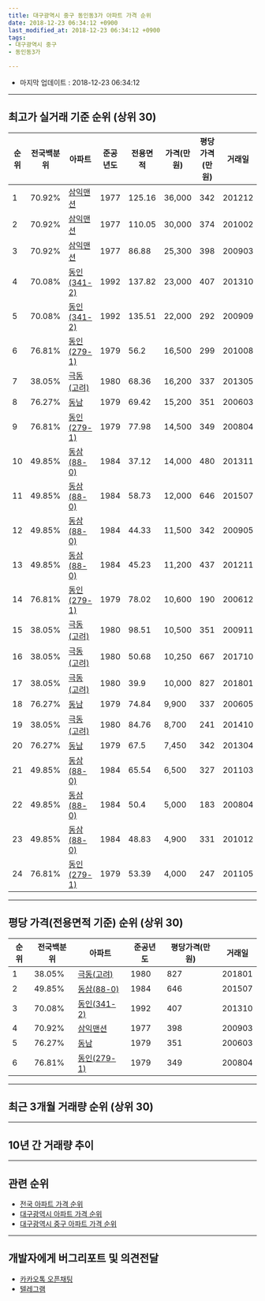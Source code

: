 ```yaml
---
title: 대구광역시 중구 동인동3가 아파트 가격 순위
date: 2018-12-23 06:34:12 +0900
last_modified_at: 2018-12-23 06:34:12 +0900
tags:
- 대구광역시 중구
- 동인동3가

---
```


* 마지막 업데이트 : 2018-12-23 06:34:12

---

## 최고가 실거래 기준 순위 (상위 30)


|순위|전국백분위|아파트|준공년도|전용면적|가격(만원)|평당가격(만원)|거래일|
|---|---|---|---|---|---|---|---|
|1|70.92%|[삼익맨션](https://search.naver.com/search.naver?query=%EB%8C%80%EA%B5%AC%EA%B4%91%EC%97%AD%EC%8B%9C+%EC%A4%91%EA%B5%AC+%EB%8F%99%EC%9D%B8%EB%8F%993%EA%B0%80+%EC%82%BC%EC%9D%B5%EB%A7%A8%EC%85%98)|1977|125.16|36,000|342|201212|
|2|70.92%|[삼익맨션](https://search.naver.com/search.naver?query=%EB%8C%80%EA%B5%AC%EA%B4%91%EC%97%AD%EC%8B%9C+%EC%A4%91%EA%B5%AC+%EB%8F%99%EC%9D%B8%EB%8F%993%EA%B0%80+%EC%82%BC%EC%9D%B5%EB%A7%A8%EC%85%98)|1977|110.05|30,000|374|201002|
|3|70.92%|[삼익맨션](https://search.naver.com/search.naver?query=%EB%8C%80%EA%B5%AC%EA%B4%91%EC%97%AD%EC%8B%9C+%EC%A4%91%EA%B5%AC+%EB%8F%99%EC%9D%B8%EB%8F%993%EA%B0%80+%EC%82%BC%EC%9D%B5%EB%A7%A8%EC%85%98)|1977|86.88|25,300|398|200903|
|4|70.08%|[동인(341-2)](https://search.naver.com/search.naver?query=%EB%8C%80%EA%B5%AC%EA%B4%91%EC%97%AD%EC%8B%9C+%EC%A4%91%EA%B5%AC+%EB%8F%99%EC%9D%B8%EB%8F%993%EA%B0%80+%EB%8F%99%EC%9D%B8%28341-2%29)|1992|137.82|23,000|407|201310|
|5|70.08%|[동인(341-2)](https://search.naver.com/search.naver?query=%EB%8C%80%EA%B5%AC%EA%B4%91%EC%97%AD%EC%8B%9C+%EC%A4%91%EA%B5%AC+%EB%8F%99%EC%9D%B8%EB%8F%993%EA%B0%80+%EB%8F%99%EC%9D%B8%28341-2%29)|1992|135.51|22,000|292|200909|
|6|76.81%|[동인(279-1)](https://search.naver.com/search.naver?query=%EB%8C%80%EA%B5%AC%EA%B4%91%EC%97%AD%EC%8B%9C+%EC%A4%91%EA%B5%AC+%EB%8F%99%EC%9D%B8%EB%8F%993%EA%B0%80+%EB%8F%99%EC%9D%B8%28279-1%29)|1979|56.2|16,500|299|201008|
|7|38.05%|[극동(고려)](https://search.naver.com/search.naver?query=%EB%8C%80%EA%B5%AC%EA%B4%91%EC%97%AD%EC%8B%9C+%EC%A4%91%EA%B5%AC+%EB%8F%99%EC%9D%B8%EB%8F%993%EA%B0%80+%EA%B7%B9%EB%8F%99%28%EA%B3%A0%EB%A0%A4%29)|1980|68.36|16,200|337|201305|
|8|76.27%|[동남](https://search.naver.com/search.naver?query=%EB%8C%80%EA%B5%AC%EA%B4%91%EC%97%AD%EC%8B%9C+%EC%A4%91%EA%B5%AC+%EB%8F%99%EC%9D%B8%EB%8F%993%EA%B0%80+%EB%8F%99%EB%82%A8)|1979|69.42|15,200|351|200603|
|9|76.81%|[동인(279-1)](https://search.naver.com/search.naver?query=%EB%8C%80%EA%B5%AC%EA%B4%91%EC%97%AD%EC%8B%9C+%EC%A4%91%EA%B5%AC+%EB%8F%99%EC%9D%B8%EB%8F%993%EA%B0%80+%EB%8F%99%EC%9D%B8%28279-1%29)|1979|77.98|14,500|349|200804|
|10|49.85%|[동삼(88-0)](https://search.naver.com/search.naver?query=%EB%8C%80%EA%B5%AC%EA%B4%91%EC%97%AD%EC%8B%9C+%EC%A4%91%EA%B5%AC+%EB%8F%99%EC%9D%B8%EB%8F%993%EA%B0%80+%EB%8F%99%EC%82%BC%2888-0%29)|1984|37.12|14,000|480|201311|
|11|49.85%|[동삼(88-0)](https://search.naver.com/search.naver?query=%EB%8C%80%EA%B5%AC%EA%B4%91%EC%97%AD%EC%8B%9C+%EC%A4%91%EA%B5%AC+%EB%8F%99%EC%9D%B8%EB%8F%993%EA%B0%80+%EB%8F%99%EC%82%BC%2888-0%29)|1984|58.73|12,000|646|201507|
|12|49.85%|[동삼(88-0)](https://search.naver.com/search.naver?query=%EB%8C%80%EA%B5%AC%EA%B4%91%EC%97%AD%EC%8B%9C+%EC%A4%91%EA%B5%AC+%EB%8F%99%EC%9D%B8%EB%8F%993%EA%B0%80+%EB%8F%99%EC%82%BC%2888-0%29)|1984|44.33|11,500|342|200905|
|13|49.85%|[동삼(88-0)](https://search.naver.com/search.naver?query=%EB%8C%80%EA%B5%AC%EA%B4%91%EC%97%AD%EC%8B%9C+%EC%A4%91%EA%B5%AC+%EB%8F%99%EC%9D%B8%EB%8F%993%EA%B0%80+%EB%8F%99%EC%82%BC%2888-0%29)|1984|45.23|11,200|437|201211|
|14|76.81%|[동인(279-1)](https://search.naver.com/search.naver?query=%EB%8C%80%EA%B5%AC%EA%B4%91%EC%97%AD%EC%8B%9C+%EC%A4%91%EA%B5%AC+%EB%8F%99%EC%9D%B8%EB%8F%993%EA%B0%80+%EB%8F%99%EC%9D%B8%28279-1%29)|1979|78.02|10,600|190|200612|
|15|38.05%|[극동(고려)](https://search.naver.com/search.naver?query=%EB%8C%80%EA%B5%AC%EA%B4%91%EC%97%AD%EC%8B%9C+%EC%A4%91%EA%B5%AC+%EB%8F%99%EC%9D%B8%EB%8F%993%EA%B0%80+%EA%B7%B9%EB%8F%99%28%EA%B3%A0%EB%A0%A4%29)|1980|98.51|10,500|351|200911|
|16|38.05%|[극동(고려)](https://search.naver.com/search.naver?query=%EB%8C%80%EA%B5%AC%EA%B4%91%EC%97%AD%EC%8B%9C+%EC%A4%91%EA%B5%AC+%EB%8F%99%EC%9D%B8%EB%8F%993%EA%B0%80+%EA%B7%B9%EB%8F%99%28%EA%B3%A0%EB%A0%A4%29)|1980|50.68|10,250|667|201710|
|17|38.05%|[극동(고려)](https://search.naver.com/search.naver?query=%EB%8C%80%EA%B5%AC%EA%B4%91%EC%97%AD%EC%8B%9C+%EC%A4%91%EA%B5%AC+%EB%8F%99%EC%9D%B8%EB%8F%993%EA%B0%80+%EA%B7%B9%EB%8F%99%28%EA%B3%A0%EB%A0%A4%29)|1980|39.9|10,000|827|201801|
|18|76.27%|[동남](https://search.naver.com/search.naver?query=%EB%8C%80%EA%B5%AC%EA%B4%91%EC%97%AD%EC%8B%9C+%EC%A4%91%EA%B5%AC+%EB%8F%99%EC%9D%B8%EB%8F%993%EA%B0%80+%EB%8F%99%EB%82%A8)|1979|74.84|9,900|337|200605|
|19|38.05%|[극동(고려)](https://search.naver.com/search.naver?query=%EB%8C%80%EA%B5%AC%EA%B4%91%EC%97%AD%EC%8B%9C+%EC%A4%91%EA%B5%AC+%EB%8F%99%EC%9D%B8%EB%8F%993%EA%B0%80+%EA%B7%B9%EB%8F%99%28%EA%B3%A0%EB%A0%A4%29)|1980|84.76|8,700|241|201410|
|20|76.27%|[동남](https://search.naver.com/search.naver?query=%EB%8C%80%EA%B5%AC%EA%B4%91%EC%97%AD%EC%8B%9C+%EC%A4%91%EA%B5%AC+%EB%8F%99%EC%9D%B8%EB%8F%993%EA%B0%80+%EB%8F%99%EB%82%A8)|1979|67.5|7,450|342|201304|
|21|49.85%|[동삼(88-0)](https://search.naver.com/search.naver?query=%EB%8C%80%EA%B5%AC%EA%B4%91%EC%97%AD%EC%8B%9C+%EC%A4%91%EA%B5%AC+%EB%8F%99%EC%9D%B8%EB%8F%993%EA%B0%80+%EB%8F%99%EC%82%BC%2888-0%29)|1984|65.54|6,500|327|201103|
|22|49.85%|[동삼(88-0)](https://search.naver.com/search.naver?query=%EB%8C%80%EA%B5%AC%EA%B4%91%EC%97%AD%EC%8B%9C+%EC%A4%91%EA%B5%AC+%EB%8F%99%EC%9D%B8%EB%8F%993%EA%B0%80+%EB%8F%99%EC%82%BC%2888-0%29)|1984|50.4|5,000|183|200804|
|23|49.85%|[동삼(88-0)](https://search.naver.com/search.naver?query=%EB%8C%80%EA%B5%AC%EA%B4%91%EC%97%AD%EC%8B%9C+%EC%A4%91%EA%B5%AC+%EB%8F%99%EC%9D%B8%EB%8F%993%EA%B0%80+%EB%8F%99%EC%82%BC%2888-0%29)|1984|48.83|4,900|331|201012|
|24|76.81%|[동인(279-1)](https://search.naver.com/search.naver?query=%EB%8C%80%EA%B5%AC%EA%B4%91%EC%97%AD%EC%8B%9C+%EC%A4%91%EA%B5%AC+%EB%8F%99%EC%9D%B8%EB%8F%993%EA%B0%80+%EB%8F%99%EC%9D%B8%28279-1%29)|1979|53.39|4,000|247|201105|


---

## 평당 가격(전용면적 기준) 순위 (상위 30)


|순위|전국백분위|아파트|준공년도|평당가격(만원)|거래일|
|---|---|---|---|---|---|
|1|38.05%|[극동(고려)](https://search.naver.com/search.naver?query=%EB%8C%80%EA%B5%AC%EA%B4%91%EC%97%AD%EC%8B%9C+%EC%A4%91%EA%B5%AC+%EB%8F%99%EC%9D%B8%EB%8F%993%EA%B0%80+%EA%B7%B9%EB%8F%99%28%EA%B3%A0%EB%A0%A4%29)|1980|827|201801|
|2|49.85%|[동삼(88-0)](https://search.naver.com/search.naver?query=%EB%8C%80%EA%B5%AC%EA%B4%91%EC%97%AD%EC%8B%9C+%EC%A4%91%EA%B5%AC+%EB%8F%99%EC%9D%B8%EB%8F%993%EA%B0%80+%EB%8F%99%EC%82%BC%2888-0%29)|1984|646|201507|
|3|70.08%|[동인(341-2)](https://search.naver.com/search.naver?query=%EB%8C%80%EA%B5%AC%EA%B4%91%EC%97%AD%EC%8B%9C+%EC%A4%91%EA%B5%AC+%EB%8F%99%EC%9D%B8%EB%8F%993%EA%B0%80+%EB%8F%99%EC%9D%B8%28341-2%29)|1992|407|201310|
|4|70.92%|[삼익맨션](https://search.naver.com/search.naver?query=%EB%8C%80%EA%B5%AC%EA%B4%91%EC%97%AD%EC%8B%9C+%EC%A4%91%EA%B5%AC+%EB%8F%99%EC%9D%B8%EB%8F%993%EA%B0%80+%EC%82%BC%EC%9D%B5%EB%A7%A8%EC%85%98)|1977|398|200903|
|5|76.27%|[동남](https://search.naver.com/search.naver?query=%EB%8C%80%EA%B5%AC%EA%B4%91%EC%97%AD%EC%8B%9C+%EC%A4%91%EA%B5%AC+%EB%8F%99%EC%9D%B8%EB%8F%993%EA%B0%80+%EB%8F%99%EB%82%A8)|1979|351|200603|
|6|76.81%|[동인(279-1)](https://search.naver.com/search.naver?query=%EB%8C%80%EA%B5%AC%EA%B4%91%EC%97%AD%EC%8B%9C+%EC%A4%91%EA%B5%AC+%EB%8F%99%EC%9D%B8%EB%8F%993%EA%B0%80+%EB%8F%99%EC%9D%B8%28279-1%29)|1979|349|200804|


---

## 최근 3개월 거래량 순위 (상위 30)


<div style="width:100%;">
    <canvas id="deal_count_ranking" height="250"></canvas>
</div>


<script>
new Chart(document.getElementById("deal_count_ranking"), {
    type: 'horizontalBar',
    data: {
        labels: ['동삼(88-0)', '삼익맨션'],
        datasets: [{
            label: '실거래 수',
            data: [2, 1],
            borderColor: "rgba(255, 0, 128, 1)",
            backgroundColor: "rgba(255, 0, 128, 0.5)",
            fill: false,
        }]
    },
    options: {
        responsive: true,
        title: {
            display: true,
            text: '최근 3개월 거래량 순위'
        },
        tooltips: {
            mode: 'index',
            intersect: false,
            callbacks: {
                title: function(tooltipItems, data) {
                    return "실거래 수:";
                },
                label: function(tooltipItem, data) {
                    return data.labels[tooltipItem.index] + ": " + tooltipItem.xLabel;
                }
            }
        },
        hover: {
            mode: 'nearest',
            intersect: true
        },
        scales: {
            xAxes: [{
                display: true,
                scaleLabel: {
                    display: true,
                    labelString: '실거래 수'
                },
                ticks: {
                    suggestedMin: 0,
                }
            }],
            yAxes: [{
                display: true,
                ticks: {
                    autoSkip: false,
                    callback: function(value, index, values) {
                        if (value.length > 15)
                            return value.substr(0, 13) + "...";
                        else
                            return value;
                    }
                },
                scaleLabel: {
                    display: false,
                }
            }]
        }
    }
});

</script>


---

## 10년 간 거래량 추이


<div style="width:100%;">
    <canvas id="deal_progress" height="250"></canvas>
</div>

<script>
new Chart(document.getElementById("deal_progress"), {
    type: 'line',
    data: {
        labels: ['200812','200901','200902','200903','200904','200905','200906','200907','200908','200909','200910','200911','200912','201001','201002','201003','201004','201005','201006','201007','201008','201009','201010','201011','201012','201101','201102','201103','201104','201105','201106','201107','201108','201109','201110','201111','201112','201201','201202','201203','201204','201205','201206','201207','201208','201209','201210','201211','201212','201301','201302','201303','201304','201305','201306','201307','201308','201309','201310','201311','201312','201401','201402','201403','201404','201405','201406','201407','201408','201409','201410','201411','201412','201501','201502','201503','201504','201505','201506','201507','201508','201509','201510','201511','201512','201601','201602','201603','201604','201605','201606','201607','201608','201609','201610','201611','201612','201701','201702','201703','201704','201705','201706','201707','201708','201709','201710','201711','201712','201801','201802','201803','201804','201805','201806','201807','201808','201809','201810','201811','201812'],
        datasets: [{
            label: '실거래 수',
            pointRadius: 1,
            data: [1, 0, 0, 1, 1, 3, 0, 0, 0, 2, 1, 1, 0, 0, 1, 0, 0, 0, 0, 0, 1, 0, 0, 0, 1, 1, 0, 4, 0, 1, 1, 1, 1, 0, 0, 1, 1, 0, 0, 1, 1, 2, 1, 0, 1, 0, 0, 1, 1, 1, 0, 0, 1, 2, 0, 0, 0, 0, 3, 1, 1, 1, 0, 0, 1, 1, 0, 0, 0, 0, 3, 0, 0, 1, 0, 2, 2, 4, 1, 1, 0, 1, 2, 2, 4, 1, 3, 0, 1, 0, 1, 0, 0, 2, 0, 1, 0, 0, 2, 1, 0, 2, 0, 0, 3, 3, 3, 3, 3, 1, 0, 1, 3, 0, 0, 1, 1, 1, 2, 1, 0],
            borderColor: "rgba(255, 201, 14, 1)",
            backgroundColor: "rgba(255, 201, 14, 0.5)",
            fill: true,
        }]
    },
    options: {
        responsive: true,
        title: {
            display: true,
            text: '10년간 거래량 추이'
        },
        tooltips: {
            mode: 'index',
            intersect: false,
        },
        hover: {
            mode: 'nearest',
            intersect: true
        },
        scales: {
            xAxes: [{
                display: true,
                scaleLabel: {
                    display: true,
                    labelString: '년/월'
                }
            }],
            yAxes: [{
                display: true,
                ticks: {
                    suggestedMin: 0,
                },
                scaleLabel: {
                    display: true,
                    labelString: '실거래 수'
                }
            }]
        }
    }
});

</script>


---

## 관련 순위

- [전국 아파트 가격 순위](https://inasie.github.io/apt-ranking/전국)
- [대구광역시 아파트 가격 순위](https://inasie.github.io/apt-ranking/대구광역시)
- [대구광역시 중구 아파트 가격 순위](https://inasie.github.io/apt-ranking/대구광역시-중구)


---

## 개발자에게 버그리포트 및 의견전달

- [카카오톡 오픈채팅](https://open.kakao.com/o/gLJUAP4)
- [텔레그램](https://t.me/inasie)

